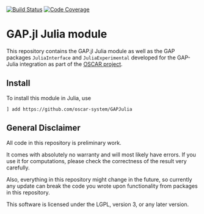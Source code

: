 [![Build Status](https://travis-ci.com/oscar-system/GAPJulia.svg?branch=master)](https://travis-ci.com/oscar-system/GAPJulia)
[![Code Coverage](https://codecov.io/github/oscar-system/GAPJulia/coverage.svg?branch=master&token=)](https://codecov.io/gh/oscar-system/GAPJulia)

# GAP.jl Julia module

This repository contains the GAP.jl Julia module as well as the GAP packages `JuliaInterface` and `JuliaExperimental` developed for the GAP-Julia integration as part of the
[OSCAR project](http://oscar.computeralgebra.de).

## Install

To install this module in Julia, use
```
] add https://github.com/oscar-system/GAPJulia
```

## General Disclaimer

All code in this repository is preliminary work.

It comes with absolutely no warranty and will most likely have errors. If you use it for computations, please check the correctness of the result very carefully.

Also, everything in this repository might change in the future, so currently any update can break the code you wrote upon functionality from packages in this repository.

This software is licensed under the LGPL, version 3, or any later version.
